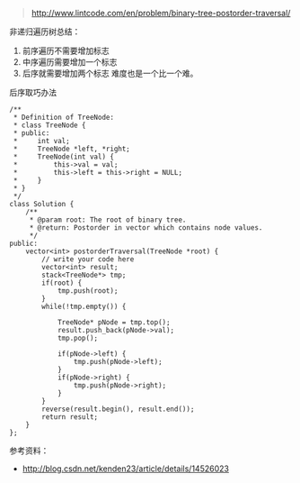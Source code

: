 	
>http://www.lintcode.com/en/problem/binary-tree-postorder-traversal/

非递归遍历树总结：

1. 前序遍历不需要增加标志
2. 中序遍历需要增加一个标志
3. 后序就需要增加两个标志
难度也是一个比一个难。




后序取巧办法

	/**
	 * Definition of TreeNode:
	 * class TreeNode {
	 * public:
	 *     int val;
	 *     TreeNode *left, *right;
	 *     TreeNode(int val) {
	 *         this->val = val;
	 *         this->left = this->right = NULL;
	 *     }
	 * }
	 */
	class Solution {
	    /**
	     * @param root: The root of binary tree.
	     * @return: Postorder in vector which contains node values.
	     */
	public:
	    vector<int> postorderTraversal(TreeNode *root) {
	        // write your code here
	        vector<int> result;
	        stack<TreeNode*> tmp;
	        if(root) {
	            tmp.push(root);
	        }
	        while(!tmp.empty()) {
	
	            TreeNode* pNode = tmp.top();
	            result.push_back(pNode->val);
	            tmp.pop();
	            
	            if(pNode->left) {
	                tmp.push(pNode->left);
	            }
	            if(pNode->right) {
	                tmp.push(pNode->right);
	            }
	        }
	        reverse(result.begin(), result.end());
	        return result;
	    }
	};



参考资料：

+ http://blog.csdn.net/kenden23/article/details/14526023